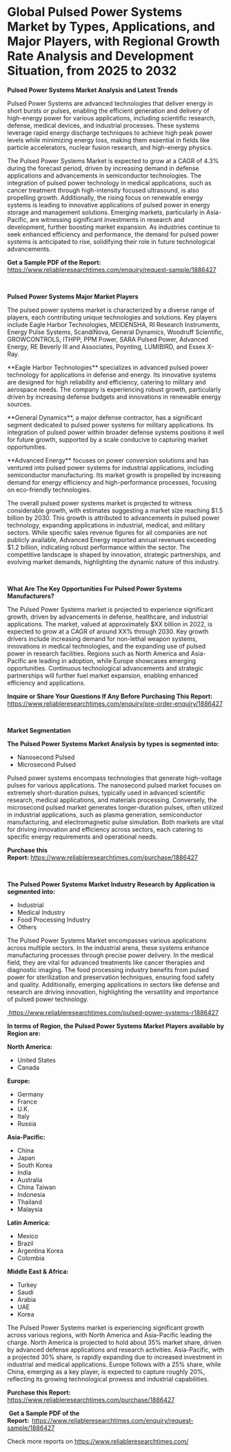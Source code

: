 <p><h1>Global Pulsed Power Systems Market by Types, Applications, and Major Players, with Regional Growth Rate Analysis and Development Situation, from 2025 to 2032</h1></p><p><strong>Pulsed Power Systems Market Analysis and Latest Trends</strong></p>
<p><p>Pulsed Power Systems are advanced technologies that deliver energy in short bursts or pulses, enabling the efficient generation and delivery of high-energy power for various applications, including scientific research, defense, medical devices, and industrial processes. These systems leverage rapid energy discharge techniques to achieve high peak power levels while minimizing energy loss, making them essential in fields like particle accelerators, nuclear fusion research, and high-energy physics.</p><p>The Pulsed Power Systems Market is expected to grow at a CAGR of 4.3% during the forecast period, driven by increasing demand in defense applications and advancements in semiconductor technologies. The integration of pulsed power technology in medical applications, such as cancer treatment through high-intensity focused ultrasound, is also propelling growth. Additionally, the rising focus on renewable energy systems is leading to innovative applications of pulsed power in energy storage and management solutions. Emerging markets, particularly in Asia-Pacific, are witnessing significant investments in research and development, further boosting market expansion. As industries continue to seek enhanced efficiency and performance, the demand for pulsed power systems is anticipated to rise, solidifying their role in future technological advancements.</p></p>
<p><strong>Get a Sample PDF of the Report:&nbsp;</strong> <a href="https://www.reliableresearchtimes.com/enquiry/request-sample/1886427?utm_campaign=2204&utm_medium=2&utm_source=Github&utm_content=ia&utm_term=13022025&utm_id=pulsed-power-systems">https://www.reliableresearchtimes.com/enquiry/request-sample/1886427</a></p>
<p>&nbsp;</p>
<p><strong>Pulsed Power Systems Major Market Players</strong></p>
<p><p>The pulsed power systems market is characterized by a diverse range of players, each contributing unique technologies and solutions. Key players include Eagle Harbor Technologies, MEIDENSHA, RI Research Instruments, Energy Pulse Systems, ScandiNova, General Dynamics, Woodruff Scientific, GROWCONTROLS, ITHPP, PPM Power, SARA Pulsed Power, Advanced Energy, RE Beverly III and Associates, Poynting, LUMIBIRD, and Essex X-Ray.</p><p>**Eagle Harbor Technologies** specializes in advanced pulsed power technology for applications in defense and energy. Its innovative systems are designed for high reliability and efficiency, catering to military and aerospace needs. The company is experiencing robust growth, particularly driven by increasing defense budgets and innovations in renewable energy sources.</p><p>**General Dynamics**, a major defense contractor, has a significant segment dedicated to pulsed power systems for military applications. Its integration of pulsed power within broader defense systems positions it well for future growth, supported by a scale conducive to capturing market opportunities.</p><p>**Advanced Energy** focuses on power conversion solutions and has ventured into pulsed power systems for industrial applications, including semiconductor manufacturing. Its market growth is propelled by increasing demand for energy efficiency and high-performance processes, focusing on eco-friendly technologies.</p><p>The overall pulsed power systems market is projected to witness considerable growth, with estimates suggesting a market size reaching $1.5 billion by 2030. This growth is attributed to advancements in pulsed power technology, expanding applications in industrial, medical, and military sectors. While specific sales revenue figures for all companies are not publicly available, Advanced Energy reported annual revenues exceeding $1.2 billion, indicating robust performance within the sector. The competitive landscape is shaped by innovation, strategic partnerships, and evolving market demands, highlighting the dynamic nature of this industry.</p></p>
<p>&nbsp;</p>
<p><strong>What Are The Key Opportunities For Pulsed Power Systems Manufacturers?</strong></p>
<p><p>The Pulsed Power Systems market is projected to experience significant growth, driven by advancements in defense, healthcare, and industrial applications. The market, valued at approximately $XX billion in 2022, is expected to grow at a CAGR of around XX% through 2030. Key growth drivers include increasing demand for non-lethal weapon systems, innovations in medical technologies, and the expanding use of pulsed power in research facilities. Regions such as North America and Asia-Pacific are leading in adoption, while Europe showcases emerging opportunities. Continuous technological advancements and strategic partnerships will further fuel market expansion, enabling enhanced efficiency and applications.</p></p>
<p><strong>Inquire or Share Your Questions If Any Before Purchasing This Report:</strong> <a href="https://www.reliableresearchtimes.com/enquiry/pre-order-enquiry/1886427?utm_campaign=2204&utm_medium=2&utm_source=Github&utm_content=ia&utm_term=13022025&utm_id=pulsed-power-systems">https://www.reliableresearchtimes.com/enquiry/pre-order-enquiry/1886427</a></p>
<p>&nbsp;</p>
<p><strong>Market Segmentation</strong></p>
<p><strong>The Pulsed Power Systems Market Analysis by types is segmented into:</strong></p>
<p><ul><li>Nanosecond Pulsed</li><li>Microsecond Pulsed</li></ul></p>
<p><p>Pulsed power systems encompass technologies that generate high-voltage pulses for various applications. The nanosecond pulsed market focuses on extremely short-duration pulses, typically used in advanced scientific research, medical applications, and materials processing. Conversely, the microsecond pulsed market generates longer-duration pulses, often utilized in industrial applications, such as plasma generation, semiconductor manufacturing, and electromagnetic pulse simulation. Both markets are vital for driving innovation and efficiency across sectors, each catering to specific energy requirements and operational needs.</p></p>
<p><strong>Purchase this Report:&nbsp;</strong><a href="https://www.reliableresearchtimes.com/purchase/1886427?utm_campaign=2204&utm_medium=2&utm_source=Github&utm_content=ia&utm_term=13022025&utm_id=pulsed-power-systems">https://www.reliableresearchtimes.com/purchase/1886427</a></p>
<p>&nbsp;</p>
<p><strong>The Pulsed Power Systems Market Industry Research by Application is segmented into:</strong></p>
<p><ul><li>Industrial</li><li>Medical Industry</li><li>Food Processing Industry</li><li>Others</li></ul></p>
<p><p>The Pulsed Power Systems Market encompasses various applications across multiple sectors. In the industrial arena, these systems enhance manufacturing processes through precise power delivery. In the medical field, they are vital for advanced treatments like cancer therapies and diagnostic imaging. The food processing industry benefits from pulsed power for sterilization and preservation techniques, ensuring food safety and quality. Additionally, emerging applications in sectors like defense and research are driving innovation, highlighting the versatility and importance of pulsed power technology.</p></p>
<p><a href="https://www.reliableresearchtimes.com/pulsed-power-systems-r1886427?utm_campaign=2204&utm_medium=2&utm_source=Github&utm_content=ia&utm_term=13022025&utm_id=pulsed-power-systems">&nbsp;https://www.reliableresearchtimes.com/pulsed-power-systems-r1886427</a></p>
<p><strong>In terms of Region, the Pulsed Power Systems Market Players available by Region are:</strong></p>
<p>
    <p> <strong> North America: </strong>
        <ul>
            <li>United States</li>
            <li>Canada</li>
        </ul>
        </p> 
    <p> <strong> Europe: </strong>
        <ul>
            <li>Germany</li>
            <li>France</li>
            <li>U.K.</li>
            <li>Italy</li>
            <li>Russia</li>
        </ul>
        </p> 
    <p> <strong> Asia-Pacific: </strong>
        <ul>
            <li>China</li>
            <li>Japan</li>
            <li>South Korea</li>
            <li>India</li>
            <li>Australia</li>
            <li>China Taiwan</li>
            <li>Indonesia</li>
            <li>Thailand</li>
            <li>Malaysia</li>
        </ul>
        </p> 
    <p> <strong> Latin America: </strong>
        <ul>
            <li>Mexico</li>
            <li>Brazil</li>
            <li>Argentina Korea</li>
            <li>Colombia</li>
        </ul>
        </p> 
    <p> <strong> Middle East & Africa: </strong>
        <ul>
            <li>Turkey</li>
            <li>Saudi</li>
            <li>Arabia</li>
            <li>UAE</li>
            <li>Korea</li>
        </ul>
    </p>
    </p>
<p><p>The Pulsed Power Systems market is experiencing significant growth across various regions, with North America and Asia-Pacific leading the charge. North America is projected to hold about 35% market share, driven by advanced defense applications and research activities. Asia-Pacific, with a projected 30% share, is rapidly expanding due to increased investment in industrial and medical applications. Europe follows with a 25% share, while China, emerging as a key player, is expected to capture roughly 20%, reflecting its growing technological prowess and industrial capabilities.</p></p>
<p><strong>Purchase this Report: </strong><a href="https://www.reliableresearchtimes.com/purchase/1886427?utm_campaign=2204&utm_medium=2&utm_source=Github&utm_content=ia&utm_term=13022025&utm_id=pulsed-power-systems">https://www.reliableresearchtimes.com/purchase/1886427</a></p>
<p>&nbsp;<strong>Get a Sample PDF of the Report:&nbsp;&nbsp;</strong><a href="https://www.reliableresearchtimes.com/enquiry/request-sample/1886427?utm_campaign=2204&utm_medium=2&utm_source=Github&utm_content=ia&utm_term=13022025&utm_id=pulsed-power-systems">https://www.reliableresearchtimes.com/enquiry/request-sample/1886427</a></p>
<p><strong></strong></p>
<p>Check more reports on <a href="https://www.reliableresearchtimes.com/?utm_campaign=2204&utm_medium=2&utm_source=Github&utm_content=ia&utm_term=13022025&utm_id=pulsed-power-systems">https://www.reliableresearchtimes.com/</a></p>